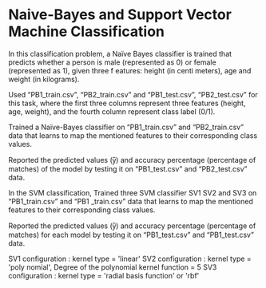 # Naive-Bayes and Support Vector Machine Classification

In this classification problem, a Naïve Bayes classifier is trained that predicts whether a
person is male (represented as 0) or female (represented as 1), given three f eatures: height (in centi
meters), age and weight (in kilograms).

Used “PB1_train.csv”, “PB2_train.csv”  and “PB1_test.csv”, “PB2_test.csv” for this task, where the first three columns represent three features (height, age, weight), 
and the fourth column represent class label (0/1).

Trained a Naïve-Bayes classifier on “PB1_train.csv” and “PB2_train.csv” data that learns to map the mentioned features to their corresponding class values.

Reported the predicted values (y̅) and accuracy percentage (percentage of matches) of the model by testing it on “PB1_test.csv” and “PB2_test.csv” data.

In the SVM classification,
Trained three SVM classifier SV1 SV2 and SV3 on “PB1_train.csv” and “PB1 _train.csv” data that learns to map the mentioned features to their corresponding class values.

Reported the predicted values (y̅) and accuracy percentage (percentage of matches) for each model by testing it on “PB1_test.csv” and “PB1_test.csv” data.

SV1 configuration : kernel type = 'linear'
SV2 configuration : kernel type = 'poly nomial', Degree of the polynomial kernel function = 5
SV3 configuration : kernel type = 'radial basis function' or 'rbf'

